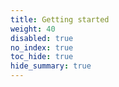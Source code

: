 ```yaml
---
title: Getting started
weight: 40
disabled: true
no_index: true
toc_hide: true
hide_summary: true
---
```


<!-- TODO: write content -->
